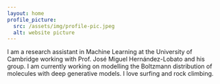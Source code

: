 ```yaml
---
layout: home
profile_picture:
  src: /assets/img/profile-pic.jpeg
  alt: website picture
---
```


<p>
  I am a research assistant in Machine Learning at the University of Cambridge working with Prof. José Miguel Hernández-Lobato and his group.
  I am currently working on modelling the Boltzmann distribution of molecules with deep generative models. 
  I love surfing and rock climbing. 
</p>

